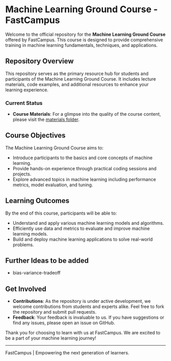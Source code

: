 # Machine Learning Ground Course - FastCampus

Welcome to the official repository for the **Machine Learning Ground Course** offered by FastCampus. This course is designed to provide comprehensive training in machine learning fundamentals, techniques, and applications.

## Repository Overview

This repository serves as the primary resource hub for students and participants of the Machine Learning Ground Course. It includes lecture materials, code examples, and additional resources to enhance your learning experience.

### Current Status

- **Course Materials**: For a glimpse into the quality of the course content, please visit the [materials folder](./materials/07_ml_evaluation_metric.ipynb).

## Course Objectives

The Machine Learning Ground Course aims to:

- Introduce participants to the basics and core concepts of machine learning.
- Provide hands-on experience through practical coding sessions and projects.
- Explore advanced topics in machine learning including performance metrics, model evaluation, and tuning.

## Learning Outcomes

By the end of this course, participants will be able to:

- Understand and apply various machine learning models and algorithms.
- Efficiently use data and metrics to evaluate and improve machine learning models.
- Build and deploy machine learning applications to solve real-world problems.

## Further Ideas to be added

- bias-variance-tradeoff

## Get Involved

- **Contributions**: As the repository is under active development, we welcome contributions from students and experts alike. Feel free to fork the repository and submit pull requests.
- **Feedback**: Your feedback is invaluable to us. If you have suggestions or find any issues, please open an issue on GitHub.

Thank you for choosing to learn with us at FastCampus. We are excited to be a part of your machine learning journey!

---

FastCampus | Empowering the next generation of learners.
